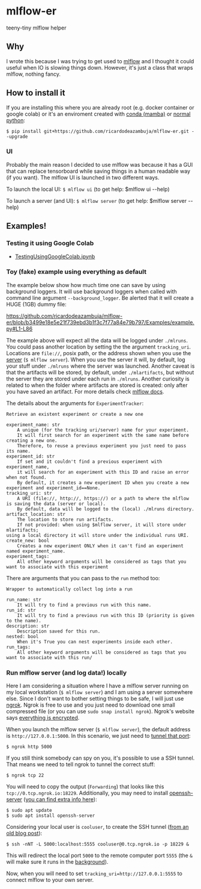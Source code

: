 # mlflow-er
teeny-tiny mlflow helper


## Why
I wrote this because I was trying to get used to [mlflow](https://github.com/mlflow/mlflow) and I thought it could useful when IO is slowing things down. However, it's just a class that wraps mlflow, nothing fancy. 

## How to install it

If you are installing this where you are already root (e.g. docker container or google colab) or it's an enviroment created with [conda (mamba)](https://mamba.readthedocs.io/en/latest/user_guide/mamba.html#quickstart) or [normal python](https://docs.python.org/3/library/venv.html):
```
$ pip install git+https://github.com/ricardodeazambuja/mlflow-er.git --upgrade
```
### UI
Probably the main reason I decided to use mlflow was because it has a GUI that can replace tensorboard while saving things in a human readable way (if you want). The mlflow UI is launched in two different ways.

To launch the local UI: 
`$ mlflow ui`
(to get help: $mlflow ui --help)

To launch a server (and UI):
`$ mlflow server`
(to get help: $mlflow server --help)

## Examples!
### Testing it using Google Colab
* [TestingUsingGoogleColab.ipynb](TestingUsingGoogleColab.ipynb)

### Toy (fake) example using everything as default
The example below show how much time one can save by using background loggers. It will use background loggers when called with command line argument `--background_logger`. Be alerted that it will create a HUGE (1GB) dummy file:

https://github.com/ricardodeazambuja/mlflow-er/blob/b3499e18e5e21f739ebd3b1f3c7f77a84e79b797/Examples/example.py#L1-L86

The example above will expect all the data will be logged under `./mlruns`. You could pass another location by setting the the argument `tracking_uri`. Locations are `file://`, posix path, or the address shown when you use the [server](https://www.mlflow.org/docs/latest/tracking.html#tracking-server) (`$ mlflow server`). When you use the server it will, by default, log your stuff under `./mlruns` where the server was launched. Another caveat is that the artifacts will be stored, by default, under `./mlartifacts`, but without the server they are stored under each run in `./mlruns`. Another curiosity is related to when the folder where artifacts are stored is created: only after you have saved an artifact. For more details check [mlflow docs](https://www.mlflow.org/docs/latest/tracking.html#where-runs-are-recorded).

The details about the arguments for `ExperimentTracker`:
```
Retrieve an existent experiment or create a new one

experiment_name: str
    A unique (for the tracking uri/server) name for your experiment.
    It will first search for an experiment with the same name before creating a new one.
    Therefore, to reuse a previous experiment you just need to pass its name.
experiment_id: str
    If set and it couldn't find a previous experiment with experiment_name, 
    it will search for an experiment with this ID and raise an error when not found.
    By default, it creates a new experiment ID when you create a new experiment and experiment_id==None.
tracking_uri: str 
    A URI (file://, http://, https://) or a path to where the mlflow is saving the data (server or local).
    By default, data will be logged to the (local) ./mlruns directory.
artifact_location: str
    The location to store run artifacts.
    If not provided: when using $mlflow server, it will store under mlartifacts; 
using a local directory it will store under the individual runs URI.
create_new: bool
    Creates a new experiment ONLY when it can't find an experiment named experiment_name.
experiment_tags:
    All other keyword arguments will be considered as tags that you want to associate with this experiment
```

There are arguments that you can pass to the `run` method too:
```
Wrapper to automatically collect log into a run

run_name: str
    It will try to find a previous run with this name.
run_id: str
    It will try to find a previous run with this ID (priority is given to the name).
description: str
    Description saved for this run.
nested: bool
    When it's True you can nest experiments inside each other.
run_tags:
    All other keyword arguments will be considered as tags that you want to associate with this run/
```


### Run mlflow server (and log data!) locally

Here I am considering a situation where I have a mlflow server running on my local workstation (`$ mlflow server`) and I am using a server somewhere else. Since I don't want to bother setting things to be safe, I will just use [ngrok](https://ngrok.com/). Ngrok is free to use and you just need to download one small compressed file (or you can use `sudo snap install ngrok`). Ngrok's website says [everything is encrypted](https://ngrok.com/docs/secure-tunnels/#how-secure-tunnels-works). 

When you launch the mlflow server (`$ mlflow server`), the default address is `http://127.0.0.1:5000`. In this scenario, we just need to [tunnel that port](https://blog.ngrok.com/posts/everything-you-can-tunnel-with-ngrok):
```
$ ngrok http 5000
```

If you still think somebody can spy on you, it's possible to use a SSH tunnel. That means we need to tell ngrok to tunnel the correct stuff:
```
$ ngrok tcp 22
```
You will need to copy the output (`Forwarding`) that looks like this `tcp://0.tcp.ngrok.io:18229`. Additionally, you may need to install [openssh-server](https://www.openssh.com/) ([you can find extra info here](https://ubuntu.com/server/docs/service-openssh)):
```
$ sudo apt update
$ sudo apt install openssh-server
```

Considering your local user is `cooluser`, to create the SSH tunnel ([from an old blog post](https://ricardodeazambuja.com/jupyter_notebooks/2017/02/10/Jupyter_notebook_remotelly/)):
```
$ ssh -nNT -L 5000:localhost:5555 cooluser@0.tcp.ngrok.io -p 18229 &
```
This will redirect the local port `5000` to the remote computer port `5555` (the `&` will make sure it runs in the [background](https://www.makeuseof.com/run-linux-commands-in-background/)).

Now, when you will need to set `tracking_uri=http://127.0.0.1:5555` to connect mlflow to your own server.
